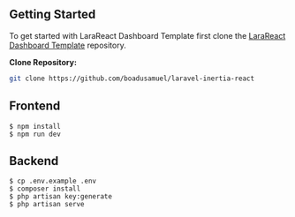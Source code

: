 ## Getting Started

To get started with LaraReact Dashboard Template first clone the [LaraReact Dashboard Template](https://github.com/boadusamuel/laravel-inertia-react) repository.

**Clone Repository:**
   ```bash
   git clone https://github.com/boadusamuel/laravel-inertia-react
   ```

## Frontend
```shell
$ npm install
$ npm run dev
```

## Backend
```shell
$ cp .env.example .env
$ composer install
$ php artisan key:generate
$ php artisan serve
```

